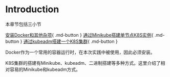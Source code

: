# Introduction

本章节包括三小节

[安装Docker和其他杂项](./docker.md){ .md-button }
[通过Minikube搭建单节点K8S实例](./minikube.md){ .md-button }
[通过kubeadm搭建一个K8S集群](./cluster.md){ .md-button }

Docker作为一个常用的容器运行时，在本次实践中被使用，因此必须安装。

K8S集群的搭建有Minikube、kubeadm、二进制搭建等多种方式。这里介绍了相对容易的Minikube和kubeadm方式。
